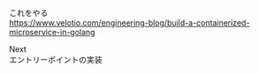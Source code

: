 これをやる  
https://www.velotio.com/engineering-blog/build-a-containerized-microservice-in-golang


Next  
エントリーポイントの実装